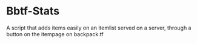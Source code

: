 # Bbtf-Stats
A script that adds items easily on an itemlist served on a server, through a button on the itempage on backpack.tf
